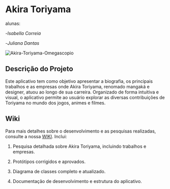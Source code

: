 # Akira Toriyama

alunas: 

-*Isabella Correia*

-*Juliana Dantas*


![Akira-Toriyama-Omegascopio](https://github.com/user-attachments/assets/f3b29c6f-c1f5-4aae-8588-d622559f4b77)


## Descrição do Projeto

Este aplicativo tem como objetivo apresentar a biografia, os principais trabalhos e as empresas onde Akira Toriyama, renomado mangaká e designer, atuou ao longo de sua carreira. Organizado de forma intuitiva e visual, o aplicativo permite ao usuário explorar as diversas contribuições de Toriyama no mundo dos jogos, animes e filmes.



## Wiki

Para mais detalhes sobre o desenvolvimento e as pesquisas realizadas, consulte a nossa 
<a href="https://github.com/julianadlisboa/Mobile-TDGA/wiki">WIKI</a>.
Inclui:

1. Pesquisa detalhada sobre Akira Toriyama, incluindo trabalhos e empresas.


2. Protótipos corrigidos e aprovados.


3. Diagrama de classes completo e atualizado.


4. Documentação de desenvolvimento e estrutura do aplicativo.

